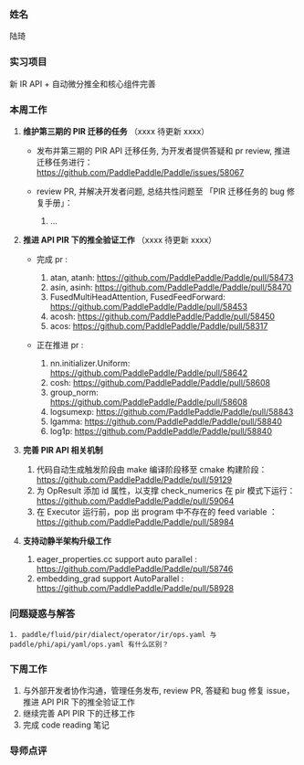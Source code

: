 ### 姓名
陆琦

### 实习项目
新 IR API + 自动微分推全和核心组件完善

### 本周工作

1. **维护第三期的 PIR 迁移的任务**
    （xxxx 待更新 xxxx）
    * 发布并第三期的 PIR API 迁移任务, 为开发者提供答疑和 pr review, 推进迁移任务进行：
        https://github.com/PaddlePaddle/Paddle/issues/58067
	
    * review PR, 并解决开发者问题, 总结共性问题至 「PIR 迁移任务的 bug 修复手册」：
        1. ...


2. **推进 API PIR 下的推全验证工作**
    （xxxx 待更新 xxxx）
   * 完成 pr :
        1. atan, atanh: https://github.com/PaddlePaddle/Paddle/pull/58473
        2. asin, asinh: https://github.com/PaddlePaddle/Paddle/pull/58470
        3. FusedMultiHeadAttention, FusedFeedForward: https://github.com/PaddlePaddle/Paddle/pull/58453
        4. acosh: https://github.com/PaddlePaddle/Paddle/pull/58450
        5. acos: https://github.com/PaddlePaddle/Paddle/pull/58317

    * 正在推进 pr :
        1. nn.initializer.Uniform: https://github.com/PaddlePaddle/Paddle/pull/58642
        2. cosh: https://github.com/PaddlePaddle/Paddle/pull/58608
        3. group_norm: https://github.com/PaddlePaddle/Paddle/pull/58608
        4. logsumexp: https://github.com/PaddlePaddle/Paddle/pull/58843
        5. lgamma: https://github.com/PaddlePaddle/Paddle/pull/58840
        6. log1p: https://github.com/PaddlePaddle/Paddle/pull/58840

3. **完善 PIR API 相关机制**
    1. 代码自动生成触发阶段由 make 编译阶段移至 cmake 构建阶段：https://github.com/PaddlePaddle/Paddle/pull/59129
    2. 为 OpResult 添加 id 属性，以支撑 check_numerics 在 pir 模式下运行：https://github.com/PaddlePaddle/Paddle/pull/59064
    3. 在 Executor 运行前，pop 出 program 中不存在的 feed variable ：https://github.com/PaddlePaddle/Paddle/pull/58984

4. **支持动静半架构升级工作**
    1. eager_properties.cc support auto parallel : https://github.com/PaddlePaddle/Paddle/pull/58746
    2. embedding_grad support AutoParallel : https://github.com/PaddlePaddle/Paddle/pull/58928


### **问题疑惑与解答**

    1. paddle/fluid/pir/dialect/operator/ir/ops.yaml 与 paddle/phi/api/yaml/ops.yaml 有什么区别？

### 下周工作

1. 与外部开发者协作沟通，管理任务发布, review PR, 答疑和 bug 修复 issue，推进 API PIR 下的推全验证工作
2. 继续完善 API PIR 下的迁移工作
3. 完成 code reading 笔记

### 导师点评
